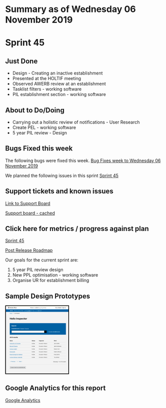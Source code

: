 # Summary as of Wednesday 06 November 2019 

# Sprint 45

## Just Done
* Design - Creating an inactive establishment 
* Presented at the HOLTIF meeting
* Observed AWERB review at an establishment
* Tasklist filters - working software
* PIL establishment section - working software

## About to Do/Doing
* Carrying out a holistic review of notifications - User Research 
* Create PEL - working software
* 5 year PIL review - Design

## Bugs Fixed this week
The following bugs were fixed this week.
[Bug Fixes week to Wednesday 06 November 2019](graphs/bugs06112019.png)

We planned the following issues in this sprint 
[Sprint 45](graphs/sprint06112019.png)

## Support tickets and known issues
[Link to Support Board](https://jira.digital.homeoffice.gov.uk/secure/RapidBoard.jspa?rapidView=331&selectedIssue=ALS-47)

[Support board - cached](graphs/supportBoard06112019.jpg)

## Click here for metrics / progress against plan
[Sprint 45](graphs/progress06112019.png)

[Post Release Roadmap](graphs/roadmap06112019.png)

Our goals for the current sprint are:
1. 5 year PIL review design 
2. New PPL optimisation - working software 
3. Organise UR for establishment billing

## Sample Design Prototypes
<a href="graphs/proto1_06112019.png"><img src="graphs/proto1_06112019.png" alt="HTML5 Icon" width="200" style="border:2px solid black"></a>
<br>

## Google Analytics for this report
[Google Analytics](graphs/GA06112019.png)

